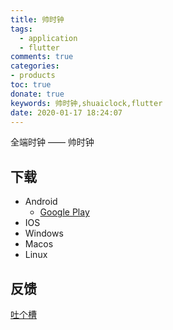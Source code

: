 ```yaml
---
title: 帅时钟
tags: 
  - application
  - flutter
comments: true
categories: 
- products
toc: true
donate: true
keywords: 帅时钟,shuaiclock,flutter
date: 2020-01-17 18:24:07
---
```


全端时钟 —— 帅时钟

## 下载

- Android
  - [Google Play](https://play.google.com/store/apps/details?id=com.di1shuai.shuaiclock)
- IOS
- Windows
- Macos
- Linux

## 反馈

[吐个槽](https://support.qq.com/products/154672)